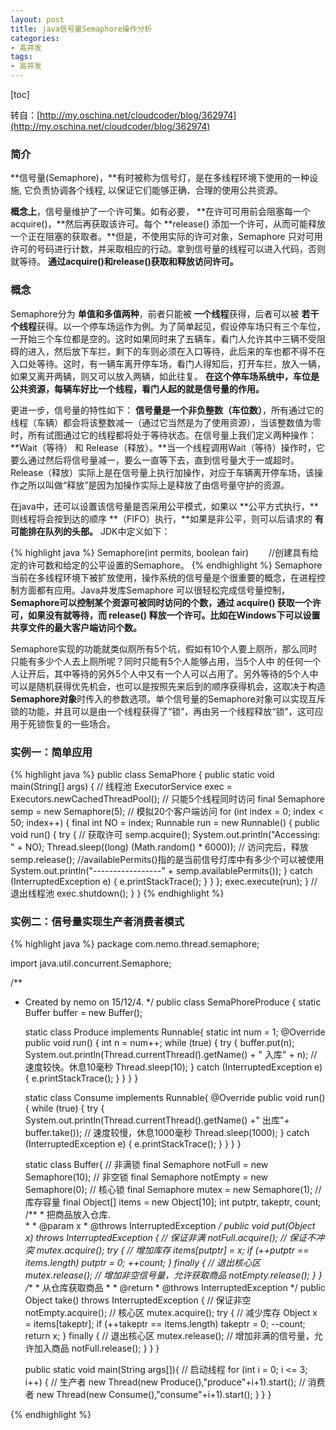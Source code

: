 ```yaml
---
layout: post
title: java信号量Semaphore操作分析
categories:
- 高并发
tags:
- 高并发
---
```

[toc]


转自：[http://my.oschina.net/cloudcoder/blog/362974](http://my.oschina.net/cloudcoder/blog/362974)
### 简介

**信号量(Semaphore)，**有时被称为信号灯，是在多线程环境下使用的一种设施, 它负责协调各个线程, 以保证它们能够正确、合理的使用公共资源。

**概念上**，信号量维护了一个许可集。如有必要， **在许可可用前会阻塞每一个 acquire()，**然后再获取该许可。每个  **release() 添加一个许可，从而可能释放一个正在阻塞的获取者。**但是，不使用实际的许可对象，Semaphore 只对可用许可的号码进行计数，并采取相应的行动。拿到信号量的线程可以进入代码，否则就等待。 **通过acquire()和release()获取和释放访问许可。**


### 概念

 Semaphore分为 **单值和多值两种**，前者只能被 **一个线程**获得，后者可以被 **若干个线程**获得。以一个停车场运作为例。为了简单起见，假设停车场只有三个车位，一开始三个车位都是空的。这时如果同时来了五辆车，看门人允许其中三辆不受阻碍的进入，然后放下车拦，剩下的车则必须在入口等待，此后来的车也都不得不在入口处等待。这时，有一辆车离开停车场，看门人得知后，打开车拦，放入一辆，如果又离开两辆，则又可以放入两辆，如此往复。 **在这个停车场系统中，车位是公共资源，每辆车好比一个线程，看门人起的就是信号量的作用。**

更进一步，信号量的特性如下： **信号量是一个非负整数（车位数）**，所有通过它的线程（车辆）都会将该整数减一（通过它当然是为了使用资源），当该整数值为零时，所有试图通过它的线程都将处于等待状态。在信号量上我们定义两种操作： **Wait（等待） 和 Release（释放）。**当一个线程调用Wait（等待）操作时，它要么通过然后将信号量减一，要么一直等下去，直到信号量大于一或超时。Release（释放）实际上是在信号量上执行加操作，对应于车辆离开停车场，该操作之所以叫做“释放”是因为加操作实际上是释放了由信号量守护的资源。

在java中，还可以设置该信号量是否采用公平模式，如果以 **公平方式执行，**则线程将会按到达的顺序 **（FIFO）执行，**如果是非公平，则可以后请求的 **有可能排在队列的头部。**
JDK中定义如下：
 
{% highlight java %} 
    Semaphore(int permits, boolean fair)
　　//创建具有给定的许可数和给定的公平设置的Semaphore。
{% endhighlight %}
Semaphore当前在多线程环境下被扩放使用，操作系统的信号量是个很重要的概念，在进程控制方面都有应用。Java并发库Semaphore 可以很轻松完成信号量控制， **Semaphore可以控制某个资源可被同时访问的个数，通过 acquire() 获取一个许可，如果没有就等待，而 release() 释放一个许可。比如在Windows下可以设置共享文件的最大客户端访问个数。**

Semaphore实现的功能就类似厕所有5个坑，假如有10个人要上厕所，那么同时只能有多少个人去上厕所呢？同时只能有5个人能够占用，当5个人中 的任何一个人让开后，其中等待的另外5个人中又有一个人可以占用了。另外等待的5个人中可以是随机获得优先机会，也可以是按照先来后到的顺序获得机会，这取决于构造 **Semaphore对象**时传入的参数选项。单个信号量的Semaphore对象可以实现互斥锁的功能，并且可以是由一个线程获得了“锁”，再由另一个线程释放“锁”，这可应用于死锁恢复的一些场合。


### 实例一：简单应用

{% highlight java %}
public class SemaPhore {
    public static void main(String[] args) {
        // 线程池
        ExecutorService exec = Executors.newCachedThreadPool();
        // 只能5个线程同时访问
        final Semaphore semp = new Semaphore(5);
        // 模拟20个客户端访问
        for (int index = 0; index < 50; index++) {
            final int NO = index;
            Runnable run = new Runnable() {
                public void run() {
                    try {
                        // 获取许可
                        semp.acquire();
                        System.out.println("Accessing: " + NO);
                        Thread.sleep((long) (Math.random() * 6000));
                        // 访问完后，释放
                        semp.release();
                        //availablePermits()指的是当前信号灯库中有多少个可以被使用
                        System.out.println("-----------------" + semp.availablePermits());
                    } catch (InterruptedException e) {
                        e.printStackTrace();
                    }
                }
            };
            exec.execute(run);
        }
        // 退出线程池
        exec.shutdown();
    }
}
{% endhighlight %}

### 实例二：信号量实现生产者消费者模式

{% highlight java %}
package com.nemo.thread.semaphore;

import java.util.concurrent.Semaphore;

/**
 * Created by nemo on 15/12/4.
 */
public class SemaPhoreProduce {
   static Buffer buffer = new Buffer();

   static class Produce implements Runnable{
        static int num = 1;
        @Override
        public void run() {
            int n = num++;
            while (true) {
                try {
                    buffer.put(n);
                    System.out.println(Thread.currentThread().getName() + "  入库" + n);
                    // 速度较快。休息10毫秒
                    Thread.sleep(10);
                } catch (InterruptedException e) {
                    e.printStackTrace();
                }
            }
        }
    }

   static class Consume implements Runnable{
        @Override
        public void run() {
            while (true) {
                try {
                    System.out.println(Thread.currentThread().getName() +"  出库"+ buffer.take());
                    // 速度较慢，休息1000毫秒
                    Thread.sleep(1000);
                } catch (InterruptedException e) {
                    e.printStackTrace();
                }
            }
        }
    }

   static class Buffer{
        // 非满锁
        final Semaphore notFull = new Semaphore(10);
        // 非空锁
        final Semaphore notEmpty = new Semaphore(0);
        // 核心锁
        final Semaphore mutex = new Semaphore(1);
        // 库存容量
        final Object[] items = new Object[10];
        int putptr, takeptr, count;
        /**
         * 把商品放入仓库.<br>
         *
         * @param x
         * @throws InterruptedException
         */
        public void put(Object x) throws InterruptedException {
            // 保证非满
            notFull.acquire();
            // 保证不冲突
            mutex.acquire();
            try {
                // 增加库存
                items[putptr] = x;
                if (++putptr == items.length)
                    putptr = 0;
                ++count;
            } finally {
                // 退出核心区
                mutex.release();
                // 增加非空信号量，允许获取商品
                notEmpty.release();
            }
        }
        /**
         * 从仓库获取商品
         *
         * @return
         * @throws InterruptedException
         */
        public Object take() throws InterruptedException {
            // 保证非空
            notEmpty.acquire();
            // 核心区
            mutex.acquire();
            try {
                // 减少库存
                Object x = items[takeptr];
                if (++takeptr == items.length)
                    takeptr = 0;
                --count;
                return x;
            } finally {
                // 退出核心区
                mutex.release();
                // 增加非满的信号量，允许加入商品
                notFull.release();
            }
        }
    }

   public static void main(String args[]){
        // 启动线程
        for (int i = 0; i <= 3; i++) {
            // 生产者
            new Thread(new Produce(),"produce"+i+1).start();
            // 消费者
            new Thread(new Consume(),"consume"+i+1).start();
        }
    }
}



{% endhighlight %}
